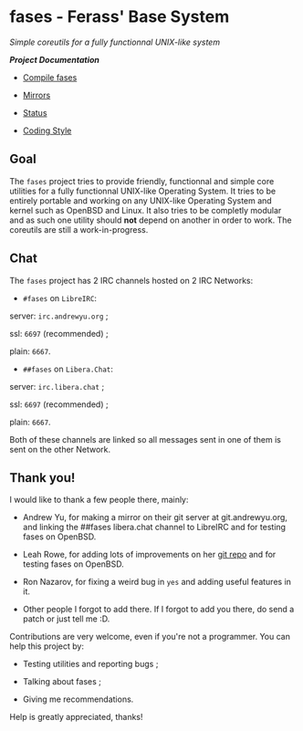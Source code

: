 # fases - Ferass' Base System

*Simple coreutils for a fully functionnal UNIX-like system*

***Project Documentation***

- [Compile fases](COMPILE.md)

- [Mirrors](MIRRORS.md)

- [Status](STATUS.md)

- [Coding Style](CODING_STYLE.md)

## Goal

The `fases` project tries to provide friendly, functionnal and simple core 
utilities for a fully functionnal UNIX-like Operating System. It tries to 
be entirely portable and working on any UNIX-like Operating System and kernel 
such as OpenBSD and Linux. It also tries to be completly modular and as such 
one utility should **not** depend on another in order to work. The coreutils 
are still a work-in-progress.

## Chat

The `fases` project has 2 IRC channels hosted on 2 IRC Networks:

- `#fases` on `LibreIRC`:

server: `irc.andrewyu.org` ;

ssl: `6697` (recommended) ;

plain: `6667`.

- `##fases` on `Libera.Chat`:

server: `irc.libera.chat` ;

ssl: `6697` (recommended) ;

plain: `6667`.

Both of these channels are linked so all messages sent in one of them 
is sent on the other Network.

## Thank you!

I would like to thank a few people there, mainly:

- Andrew Yu, for making a mirror on their git server at git.andrewyu.org, and 
linking the ##fases libera.chat channel to LibreIRC and for testing fases on
OpenBSD.

- Leah Rowe, for adding lots of improvements on her 
[git repo](https://notabug.org/vimuser/fases) and for testing fases on OpenBSD.

- Ron Nazarov, for fixing a weird bug in `yes` and adding useful features in 
it.

- Other people I forgot to add there. If I forgot to add you there, do send 
a patch or just tell me :D.

Contributions are very welcome, even if you're not a programmer. You can help 
this project by:

- Testing utilities and reporting bugs ;

- Talking about fases ;

- Giving me recommendations.

Help is greatly appreciated, thanks!
